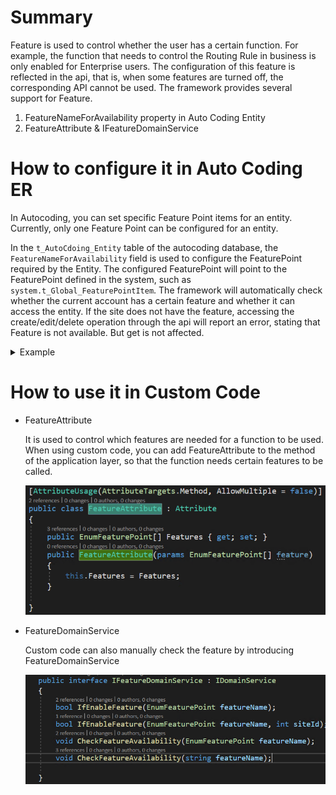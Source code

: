# Summary

Feature is used to control whether the user has a certain function. For example, the function that needs to control the Routing Rule in business is only enabled for Enterprise users. The configuration of this feature is reflected in the api, that is, when some features are turned off, the corresponding API cannot be used. The framework provides several support for Feature. 

1. FeatureNameForAvailability property in Auto Coding Entity 
2. FeatureAttribute & IFeatureDomainService

# How to configure it in Auto Coding ER

In Autocoding, you can set specific Feature Point items for an entity. Currently, only one Feature Point can be configured for an entity. 

In the `t_AutoCdoing_Entity` table of the autocoding database, the `FeatureNameForAvailability` field is used to configure the FeaturePoint required by the Entity. The configured FeaturePoint will point to the FeaturePoint defined in the system, such as `system.t_Global_FeaturePointItem`. The framework will automatically check whether the current account has a certain feature and whether it can access the entity. If the site does not have the feature, accessing the create/edit/delete operation through the api will report an error, stating that Feature is not available. But get is not affected. 

<details>
<summary>Example</summary>

Site 1000 has no role feature 

![图片.png](/.attachments/图片-879a6f83-e2ec-4d4f-9a9c-c1a7c1f7e049.png)

Through api call, get method, not affected by feature, can successfully return data 

![图片.png](/.attachments/图片-a8439bd3-3e7e-42de-a39a-e448e328a263.png)

Call through api, put method, modify data, report error 

![图片.png](/.attachments/图片-89e8a523-99de-4dd2-a923-bb82749b8c98.png)

</details>

# How to use it in Custom Code

- FeatureAttribute

  It is used to control which features are needed for a function to be used. When using custom code, you can add FeatureAttribute to the method of the application layer, so that the function needs certain features to be called.

  ![图片.png](/.attachments/图片-ad7d4934-1a3f-4f7e-bfcc-1fc71b260408.png)

- FeatureDomainService

  Custom code can also manually check the feature by introducing FeatureDomainService 

  ![图片.png](/.attachments/图片-5711e81a-98b9-4144-a3ee-004f5877b6c5.png)